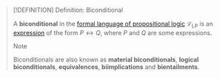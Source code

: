 >[!DEFINITION] Definition: Biconditional
>
>A **biconditional** in the [formal language of propositional logic](The%20Formal%20Language%20of%20Propositional%20Logic.md) $\mathcal{L}_\text{LP}$ is an [expression](../../Formal%20Languages/Expression.md) of the form $P \leftrightarrow Q$, where $P$ and $Q$ are some expressions.
>
>>[!NOTE]
>>
>>Biconditionals are also known as **material biconditionals**, **logical biconditionals**, **equivalences**, **biimplications** and **bientailments**.
>>
>